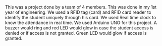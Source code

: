 This was a project done by a team of 4 members. This was done in my 1st year of engineering. We used a RFID tag (card) and RFID card reader to identify the student uniquely through his card. We used Real time clock to know the attendance in real time. We used Arduino UNO for this project. A buzzer would ring and red LED would glow in case the student access is denied or if access is not granted. Green LED would glow if access is granted.
